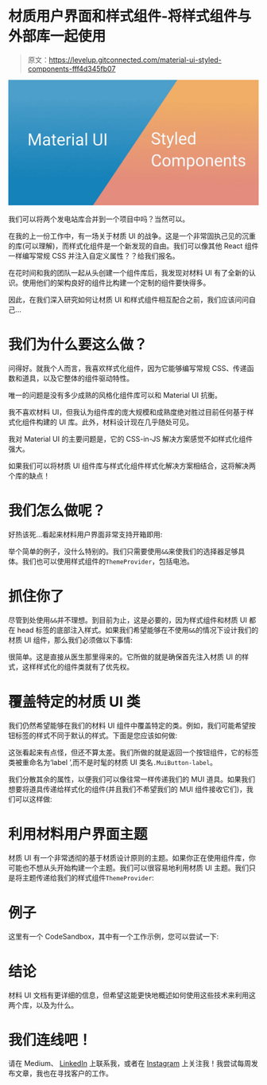 # 材质用户界面和样式组件-将样式组件与外部库一起使用

> 原文：<https://levelup.gitconnected.com/material-ui-styled-components-fff4d345fb07>

![](img/f9ced62a2848088e8d21b1848e0602ef.png)

我们可以将两个发电站库合并到一个项目中吗？当然可以。

在我的上一份工作中，有一场关于材质 UI 的战争。这是一个非常固执己见的沉重的库(可以理解)，而样式化组件是一个新发现的自由。我们可以像其他 React 组件一样编写常规 CSS 并注入自定义属性？？给我们报名。

在花时间和我的团队一起从头创建一个组件库后，我发现对材料 UI 有了全新的认识。使用他们的架构良好的组件比构建一个定制的组件要快得多。

因此，在我们深入研究如何让材质 UI 和样式组件相互配合之前，我们应该问问自己…

# 我们为什么要这么做？

问得好。就我个人而言，我喜欢样式化组件，因为它能够编写常规 CSS、传递函数和道具，以及它整体的组件驱动特性。

唯一的问题是没有多少成熟的风格化组件库可以和 Material UI 抗衡。

我不喜欢材料 UI，但我认为组件库的庞大规模和成熟度绝对胜过目前任何基于样式化组件构建的 UI 库。此外，材料设计现在几乎随处可见。

我对 Material UI 的主要问题是，它的 CSS-in-JS 解决方案感觉不如样式化组件强大。

如果我们可以将材质 UI 组件库与样式化组件样式化解决方案相结合，这将解决两个库的缺点！

# 我们怎么做呢？

好热该死…看起来材料用户界面非常支持开箱即用:

举个简单的例子，没什么特别的。我们只需要使用`&&`来使我们的选择器足够具体。我们也可以使用样式组件的`ThemeProvider`，包括电池。

# 抓住你了

尽管到处使用`&&`并不理想。到目前为止，这是必要的，因为样式组件和材质 UI 都在 head 标签的底部注入样式。如果我们希望能够在不使用`&&`的情况下设计我们的材质 UI 组件，那么我们必须做以下事情:

很简单。这是直接从医生那里得来的。它所做的就是确保首先注入材质 UI 的样式，这样样式化的组件类就有了优先权。

# 覆盖特定的材质 UI 类

我们仍然希望能够在我们的材料 UI 组件中覆盖特定的类。例如，我们可能希望按钮标签的样式不同于默认的样式。下面是您应该如何做:

这张看起来有点怪，但还不算太差。我们所做的就是返回一个按钮组件，它的标签类被重命名为‘label ’,而不是时髦的材质 UI 类名`.MuiButton-label`。

我们分散其余的属性，以便我们可以像往常一样传递我们的 MUI 道具。如果我们想要将道具传递给样式化的组件(并且我们不希望我们的 MUI 组件接收它们)，我们可以这样做:

# 利用材料用户界面主题

材质 UI 有一个非常透彻的基于材质设计原则的主题。如果你正在使用组件库，你可能也不想从头开始构建一个主题。我们可以很容易地利用材质 UI 主题。我们只是将主题传递给我们的样式组件`ThemeProvider`:

# 例子

这里有一个 CodeSandbox，其中有一个工作示例，您可以尝试一下:

# 结论

材料 UI 文档有更详细的信息，但希望这能更快地概述如何使用这些技术来利用这两个库，以及为什么。

# 我们连线吧！

请在 Medium、 [LinkedIn](https://linkedin.com/in/kristopher-guzman-2615b19b/) 上联系我，或者在 [Instagram](https://www.instagram.com/kris_guzman/) 上关注我！我尝试每周发布文章，我也在寻找客户的工作。